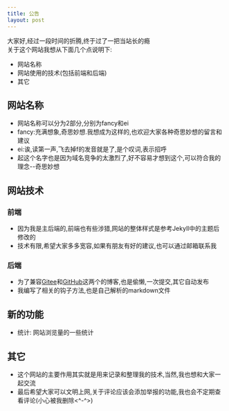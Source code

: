 ```yaml
---
title: 公告
layout: post
---   
```


大家好,经过一段时间的折腾,终于过了一把当站长的瘾   
关于这个网站我想从下面几个点说明下:   
* 网站名称
* 网站使用的技术(包括前端和后端)
* 其它

## 网站名称
* 网站名称可以分为2部分,分别为fancy和ei
* fancy:充满想象,奇思妙想.我想成为这样的,也欢迎大家各种奇思妙想的留言和建议
* ei:诶,读第一声,飞去掉f的发音就是了,是个叹词,表示招呼
* 起这个名字也是因为域名竞争的太激烈了,好不容易才想到这个,可以符合我的理念--奇思妙想

## 网站技术
### 前端
* 因为我是主后端的,前端也有些涉猎,网站的整体样式是参考Jekyll中的主题后修改的
* 技术有限,希望大家多多宽容,如果有朋友有好的建议,也可以通过邮箱联系我

### 后端
* 为了兼容[Gitee](https://zlmlzz.gitee.io/)和[GitHub](https://zlmlzz.github.io/)这两个的博客,也是偷懒,一次提交,其它自动发布
* 我编写了相关的钩子方法,也是自己解析的markdown文件

## 新的功能
* 统计: 网站浏览量的一些统计

## 其它
* 这个网站的主要作用其实就是用来记录和整理我的技术,当然,我也想和大家一起交流
* 最后希望大家可以文明上网,关于评论应该会添加举报的功能,我也会不定期查看评论(小心被我删除<^-^>)
